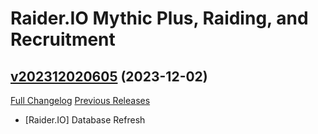 # Raider.IO Mythic Plus, Raiding, and Recruitment

## [v202312020605](https://github.com/RaiderIO/raiderio-addon/tree/v202312020605) (2023-12-02)
[Full Changelog](https://github.com/RaiderIO/raiderio-addon/compare/v202312010600...v202312020605) [Previous Releases](https://github.com/RaiderIO/raiderio-addon/releases)

- [Raider.IO] Database Refresh  
